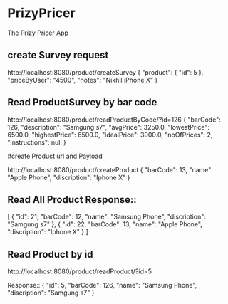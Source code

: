 # PrizyPricer
The Prizy Pricer App

## create Survey request
http://localhost:8080/product/createSurvey
{
	"product": {
		"id": 5
	},
	"priceByUser": "4500",
	"notes": "Nikhil iPhone X"
}

## Read ProductSurvey by bar code 
http://localhost:8080/product/readProductByCode/?id=126
{
  "barCode": 126,
  "description": "Samgung s7",
  "avgPrice": 3250.0,
  "lowestPrice": 6500.0,
  "highestPrice": 6500.0,
  "idealPrice": 3900.0,
  "noOfPrices": 2,
  "instructions": null
}

#create Product url and Payload

http://localhost:8080/product/createProduct
{
	"barCode": 13,
	"name": "Apple Phone",
	"discription": "Iphone X"
}

## Read All Product Response::

[
   {
    "id": 21,
    "barCode": 12,
    "name": "Samsung Phone",
    "discription": "Samgung s7"
  },
  {
    "id": 22,
    "barCode": 13,
    "name": "Apple Phone",
    "discription": "Iphone X"
  }
]

## Read Product by id

http://localhost:8080/product/readProduct/?id=5

Response::
{
  "id": 5,
  "barCode": 126,
  "name": "Samsung Phone",
  "discription": "Samgung s7"
}





